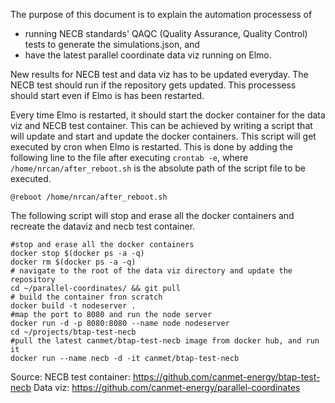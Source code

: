 The purpose of this document is to explain the automation processess of
+ running NECB standards' QAQC (Quality Assurance, Quality Control) tests to generate the simulations.json, and
+ have the latest parallel coordinate data viz running on Elmo.

New results for NECB test and data viz has to be updated everyday. The NECB test should run if the repository gets updated.
This processess should start even if Elmo is has been restarted.

Every time Elmo is restarted, it should start the docker container for the data viz and NECB test container. This can be achieved by writing a script that will update and start and update the docker containers. This script will get executed by cron when Elmo is restarted. This is done by adding the following line to the file after executing `crontab -e`, where `/home/nrcan/after_reboot.sh` is the absolute path of the script file to be executed.

```shell
@reboot /home/nrcan/after_reboot.sh
```
The following script will stop and erase all the docker containers and recreate the dataviz and necb test container.

```shell
#stop and erase all the docker containers
docker stop $(docker ps -a -q)
docker rm $(docker ps -a -q)
# navigate to the root of the data viz directory and update the repository
cd ~/parallel-coordinates/ && git pull
# build the container fron scratch
docker build -t nodeserver .
#map the port to 8080 and run the node server
docker run -d -p 8080:8080 --name node nodeserver
cd ~/projects/btap-test-necb
#pull the latest canmet/btap-test-necb image from docker hub, and run it
docker run --name necb -d -it canmet/btap-test-necb
```

Source:
NECB test container: https://github.com/canmet-energy/btap-test-necb
Data viz: https://github.com/canmet-energy/parallel-coordinates
